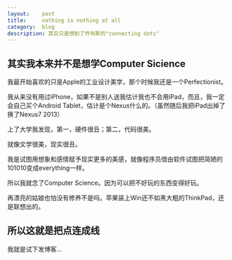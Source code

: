 ```yaml
---
layout:    post
title:     nothing is nothing at all
category:  blog
description: 其实只是想到了乔布斯的"connecting dots"
---
```


## 其实我本来并不是想学Computer Sicience

我最开始喜欢的只是Apple的工业设计美学，那个时候我还是一个Perfectionist。

我从来没有用过iPhone，如果不是别人送我估计我也不会用iPad，而且，我一定会自己买个Android Tablet，估计是个Nexus什么的。（虽然随后我把iPad出掉了换了Nexus7 2013）

上了大学我发现，第一，硬件很丑；第二，代码很美。

就像文学很美，现实很丑。

我是试图用想象和感情赋予现实更多的美感，就像程序员借由软件试图把简陋的101010变成everything一样。

所以我就念了Computer Science。因为可以把不好玩的东西变得好玩。

再漂亮的姑娘也怕没有修养不是吗。苹果装上Win还不如黑大粗的ThinkPad，还是联想出的。

## 所以这就是把点连成线

我就是试下发博客...